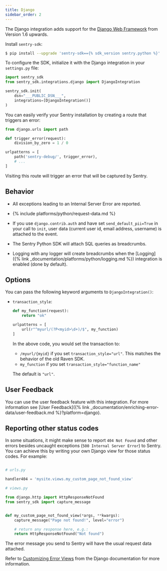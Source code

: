 ```yaml
---
title: Django
sidebar_order: 2
---
```

<!-- WIZARD -->
The Django integration adds support for the [Django Web Framework](https://www.djangoproject.com/)
from Version 1.6 upwards.

Install `sentry-sdk`:

```bash
$ pip install --upgrade 'sentry-sdk=={% sdk_version sentry.python %}'
```

To configure the SDK, initialize it with the Django integration in your ``settings.py`` file:

```python
import sentry_sdk
from sentry_sdk.integrations.django import DjangoIntegration

sentry_sdk.init(
    dsn="___PUBLIC_DSN___",
    integrations=[DjangoIntegration()]
)
```

You can easily verify your Sentry installation by creating a route that triggers an error:

```py
from django.urls import path

def trigger_error(request):
    division_by_zero = 1 / 0

urlpatterns = [
    path('sentry-debug/', trigger_error),
    # ...
]
```

Visiting this route will trigger an error that will be captured by Sentry.
<!-- ENDWIZARD -->

## Behavior

* All exceptions leading to an Internal Server Error are reported.

* {% include platforms/python/request-data.md %}

* If you use ``django.contrib.auth`` and have set ``send_default_pii=True`` in your call to ``init``, user data (current user id, email address, username) is attached to the event.

* The Sentry Python SDK will attach SQL queries as breadcrumbs.

* Logging with any logger will create breadcrumbs when the [Logging]({% link _documentation/platforms/python/logging.md %})
  integration is enabled (done by default).

## Options

You can pass the following keyword arguments to `DjangoIntegration()`:

* `transaction_style`:

  ```python
  def my_function(request):
      return "ok"

  urlpatterns = [
      url(r"^myurl/(?P<myid>\d+)/$", my_function)
  ]
  ```

  In the above code, you would set the transaction to:

  * `/myurl/{myid}` if you set `transaction_style="url"`. This matches the behavior of the old Raven SDK.
  * `my_function` if you set `transaction_style="function_name"`

  The default is `"url"`.

## User Feedback

You can use the user feedback feature with this integration.  For more information see [User Feedback]({% link _documentation/enriching-error-data/user-feedback.md %}?platform=django).

## Reporting other status codes

In some situations, it might make sense to report `404 Not Found` and other errors besides uncaught exceptions (`500 Internal Server Error`) to Sentry. You can achieve this by writing your own Django view for those status codes. For example:

```python

# urls.py

handler404 = 'mysite.views.my_custom_page_not_found_view'

# views.py

from django.http import HttpResponseNotFound
from sentry_sdk import capture_message


def my_custom_page_not_found_view(*args, **kwargs):
    capture_message("Page not found!", level="error")

    # return any response here, e.g.:
    return HttpResponseNotFound("Not found")
```

The error message you send to Sentry will have the usual request data attached.

Refer to [Customizing Error Views](https://docs.djangoproject.com/en/2.0/topics/http/views/#customizing-error-views) from the Django documentation for more information.
